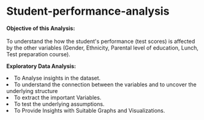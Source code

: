 # Student-performance-analysis
<b>Objective of this Analysis:</b><br><br>
To understand the how the student's performance (test scores) is affected by the other variables (Gender, Ethnicity, Parental level of education, Lunch, Test preparation course).

<b>Exploratory Data Analysis:</b><br>
<li>To Analyse insights in the dataset.
<li>To understand the connection between the variables and to uncover the underlying structure
<li>To extract the important Variables.
<li>To test the underlying assumptions.
<li>To Provide Insights with Suitable Graphs and Visualizations.
